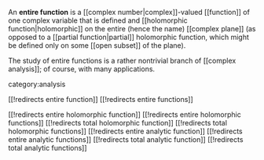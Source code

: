 
An __entire function__ is a [[complex number|complex]]-valued [[function]] of one complex variable that is defined and [[holomorphic function|holomorphic]] on the entire (hence the name) [[complex plane]] (as opposed to a [[partial function|partial]] holomorphic function, which might be defined only on some [[open subset]] of the plane). 

The study of entire functions is a rather nontrivial branch of [[complex analysis]]; of course, with many applications. 


category:analysis

[[!redirects entire function]]
[[!redirects entire functions]]

[[!redirects entire holomorphic function]]
[[!redirects entire holomorphic functions]]
[[!redirects total holomorphic function]]
[[!redirects total holomorphic functions]]
[[!redirects entire analytic function]]
[[!redirects entire analytic functions]]
[[!redirects total analytic function]]
[[!redirects total analytic functions]]
